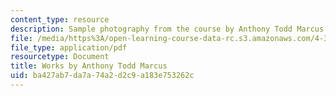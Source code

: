 ```yaml
---
content_type: resource
description: Sample photography from the course by Anthony Todd Marcus.
file: /media/https%3A/open-learning-course-data-rc.s3.amazonaws.com/4-343-photography-and-related-media-fall-2002/ba427ab7da7a74a2d2c9a183e753262c_atm.pdf
file_type: application/pdf
resourcetype: Document
title: Works by Anthony Todd Marcus
uid: ba427ab7-da7a-74a2-d2c9-a183e753262c
---
```

